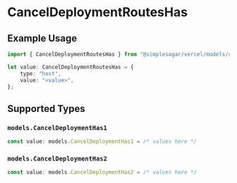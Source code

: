 # CancelDeploymentRoutesHas

## Example Usage

```typescript
import { CancelDeploymentRoutesHas } from "@simplesagar/vercel/models/canceldeploymentop.js";

let value: CancelDeploymentRoutesHas = {
    type: "host",
    value: "<value>",
};
```

## Supported Types

### `models.CancelDeploymentHas1`

```typescript
const value: models.CancelDeploymentHas1 = /* values here */
```

### `models.CancelDeploymentHas2`

```typescript
const value: models.CancelDeploymentHas2 = /* values here */
```

